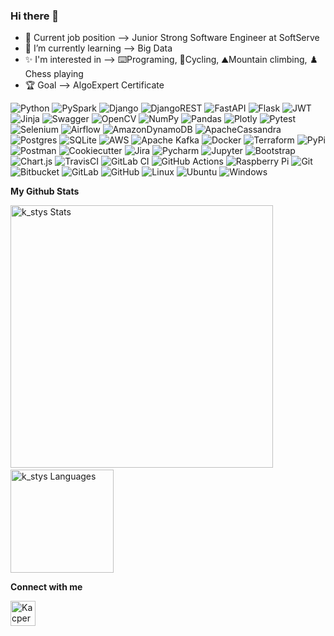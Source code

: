### Hi there 👋
- 💼 Current job position --> Junior Strong Software Engineer at SoftServe
- 📖 I’m currently learning --> Big Data
- ✨ I'm interested in --> ⌨️Programing, 🚴Cycling, ⛰️Mountain climbing, ♟️ Chess playing
- 🏆 Goal --> AlgoExpert Certificate 


![Python](https://img.shields.io/badge/Python-FFD43B?style=flat-square&logo=python&logoColor=blue)
![PySpark](https://img.shields.io/badge/PySpark-FFFFFF?style=flat-square&logo=apachespark&logoColor=#E35A16)
![Django](https://img.shields.io/badge/django-%23092E20.svg?style=flat-square&logo=django&logoColor=white)
![DjangoREST](https://img.shields.io/badge/DJANGO-REST-ff1709?style=flat-square&logo=django&logoColor=white&color=ff1709&labelColor=gray)
![FastAPI](https://img.shields.io/badge/FastAPI-005571?style=flat-square&logo=fastapi)
![Flask](https://img.shields.io/badge/flask-%23000.svg?style=flat-square&logo=flask&logoColor=white)
![JWT](https://img.shields.io/badge/JWT-black?style=flat-square&logo=JSON%20web%20tokens)
![Jinja](https://img.shields.io/badge/-Jinja-B41717?style=flat-square&logo=Jinja&logoColor=white)
![Swagger](https://img.shields.io/badge/-Swagger-%23Clojure?style=flat-square&logo=swagger&logoColor=white)
![OpenCV](https://img.shields.io/badge/opencv-%23white.svg?style=flat-square&logo=opencv&logoColor=white)
![NumPy](https://img.shields.io/badge/numpy-%23013243.svg?style=flat-square&logo=numpy&logoColor=white)
![Pandas](https://img.shields.io/badge/pandas-%23150458.svg?style=flat-square&logo=pandas&logoColor=white)
![Plotly](https://img.shields.io/badge/Plotly-%233F4F75.svg?style=flat-square&logo=plotly&logoColor=white)
![Pytest](https://img.shields.io/badge/-Pytest-0A9EDC?style=flat-square&logo=pytest&logoColor=white)
![Selenium](https://img.shields.io/badge/Selenium-43B02A?style=flat-square&logo=Selenium&logoColor=white)
![Airflow](https://img.shields.io/badge/Airflow-017CEE?style=flat-square&logo=Apache%20Airflow&logoColor=white)
![AmazonDynamoDB](https://img.shields.io/badge/Amazon%20DynamoDB-4053D6?style=flat-square&logo=Amazon%20DynamoDB&logoColor=white)
![ApacheCassandra](https://img.shields.io/badge/cassandra-%231287B1.svg?style=flat-square&logo=apache-cassandra&logoColor=white)
![Postgres](https://img.shields.io/badge/postgres-%23316192.svg?style=flat-square&logo=postgresql&logoColor=white)
![SQLite](https://img.shields.io/badge/sqlite-%2307405e.svg?style=flat-square&logo=sqlite&logoColor=white)
![AWS](https://img.shields.io/badge/AWS-%23FF9900.svg?style=flat-square&logo=amazon-aws&logoColor=white)
![Apache Kafka](https://img.shields.io/badge/Apache%20Kafka-000?style=flat-square&logo=apachekafka)
![Docker](https://img.shields.io/badge/Docker-2CA5E0?style=flat-square&logo=docker&logoColor=white)
![Terraform](https://img.shields.io/badge/terraform-%235835CC.svg?style=flat-square&logo=terraform&logoColor=white)
![PyPi](https://img.shields.io/badge/pypi-3775A9?style=flat-square&logo=pypi&logoColor=white)
![Postman](https://img.shields.io/badge/Postman-FF6C37?style=flat-square&logo=Postman&logoColor=white)
![Cookiecutter](https://img.shields.io/badge/Cookiecutter-D4AA00?style=flat-square&logo=Cookiecutter&logoColor=white)
![Jira](https://img.shields.io/badge/Jira-0052CC?style=flat-square&logo=Jira&logoColor=white)
![Pycharm](https://img.shields.io/badge/PyCharm-000000.svg?&style=flat-square&logo=PyCharm&logoColor=white)
![Jupyter](https://img.shields.io/badge/conda-342B029.svg?&style=flat-square&logo=anaconda&logoColor=white)
![Bootstrap](https://img.shields.io/badge/bootstrap-%23563D7C.svg?style=flat-square&logo=bootstrap&logoColor=white)
![Chart.js](https://img.shields.io/badge/chart.js-F5788D.svg?style=flat-square&logo=chart.js&logoColor=white)
![TravisCI](https://img.shields.io/badge/travis%20ci-%232B2F33.svg?style=flat-square&logo=travis&logoColor=white)
![GitLab CI](https://img.shields.io/badge/gitlab%20ci-%23181717.svg?style=flat-square&logo=gitlab&logoColor=white)
![GitHub Actions](https://img.shields.io/badge/github%20actions-%232671E5.svg?style=flat-square&logo=githubactions&logoColor=white)
![Raspberry Pi](https://img.shields.io/badge/-RaspberryPi-C51A4A?style=flat-square&logo=Raspberry-Pi)
![Git](https://img.shields.io/badge/git-%23F05033.svg?style=flat-square&logo=git&logoColor=white)
![Bitbucket](https://img.shields.io/badge/bitbucket-%230047B3.svg?style=flat-square&logo=bitbucket&logoColor=white)
![GitLab](https://img.shields.io/badge/gitlab-%23181717.svg?style=flat-square&logo=gitlab&logoColor=white)
![GitHub](https://img.shields.io/badge/github-%23121011.svg?style=flat-square&logo=github&logoColor=white)
![Linux](https://img.shields.io/badge/Linux-FCC624?style=flat-square&logo=linux&logoColor=black)
![Ubuntu](https://img.shields.io/badge/Ubuntu-E95420?style=flat-square&logo=ubuntu&logoColor=white)
![Windows](https://img.shields.io/badge/Windows-0078D6?style=flat-square&logo=windows&logoColor=white)

**My Github Stats**
 
<img src="https://github-readme-stats.vercel.app/api?username=kacperstyslo&show_icons=true&theme=radical&locale=en&title_color=fcb526" alt="k_stys Stats" width="420"/>&nbsp;
<img src="https://github-readme-stats.vercel.app/api/top-langs/?username=kacperstyslo&layout=compact&theme=radical&locale=en&title_color=fcb526" alt="k_stys Languages" height="165">

**Connect with me**

[<img align="left" alt="Kacper Stysło | LinkedIn" width="40px" src="https://img.icons8.com/color/linkedin.png" />][linkedin]

[linkedin]: https://www.linkedin.com/in/kacper-stys%C5%82o/
